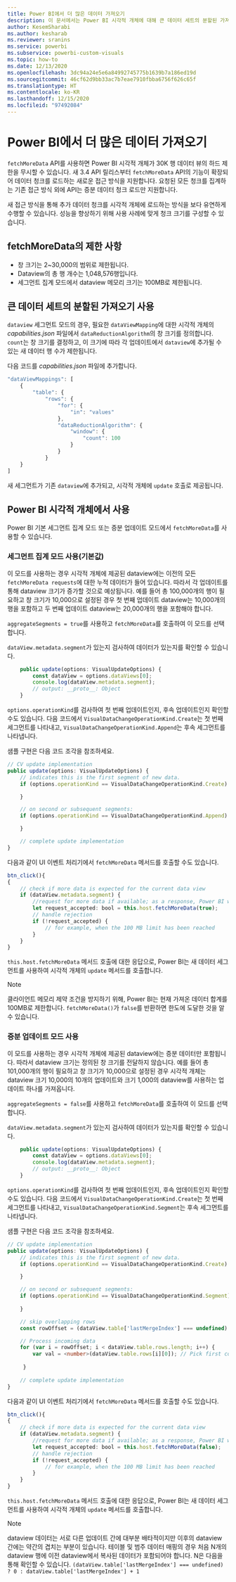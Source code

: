 ```yaml
---
title: Power BI에서 더 많은 데이터 가져오기
description: 이 문서에서는 Power BI 시각적 개체에 대해 큰 데이터 세트의 분할된 가져오기를 사용하도록 설정하는 방법을 설명합니다.
author: KesemSharabi
ms.author: kesharab
ms.reviewer: sranins
ms.service: powerbi
ms.subservice: powerbi-custom-visuals
ms.topic: how-to
ms.date: 12/13/2020
ms.openlocfilehash: 3dc94a24e5e6a84992745775b1639b7a186ed19d
ms.sourcegitcommit: 46cf62d9bb33ac7b7eae7910fbba6756f626c65f
ms.translationtype: HT
ms.contentlocale: ko-KR
ms.lasthandoff: 12/15/2020
ms.locfileid: "97492084"
---
```

# <a name="fetch-more-data-from-power-bi"></a>Power BI에서 더 많은 데이터 가져오기

`fetchMoreData` API를 사용하면 Power BI 시각적 개체가 30K 행 데이터 뷰의 하드 제한을 무시할 수 있습니다. 새 3.4 API 릴리스부터 `fetchMoreData` API의 기능이 확장되어 데이터 청크를 로드하는 새로운 접근 방식을 지원합니다. 요청된 모든 청크를 집계하는 기존 접근 방식 외에 API는 증분 데이터 청크 로드만 지원합니다.

새 접근 방식을 통해 추가 데이터 청크를 시각적 개체에 로드하는 방식을 보다 유연하게 수행할 수 있습니다. 성능을 향상하기 위해 사용 사례에 맞게 청크 크기를 구성할 수 있습니다.

## <a name="limitations-of-fetchmoredata"></a>fetchMoreData의 제한 사항

* 창 크기는 2~30,000의 범위로 제한됩니다.
* Dataview의 총 행 개수는 1,048,576행입니다.
* 세그먼트 집계 모드에서 dataview 메모리 크기는 100MB로 제한됩니다.

## <a name="enable-a-segmented-fetch-of-large-datasets"></a>큰 데이터 세트의 분할된 가져오기 사용

`dataview` 세그먼트 모드의 경우, 필요한 `dataViewMapping`에 대한 시각적 개체의 *capabilities.json* 파일에서 `dataReductionAlgorithm`의 창 크기를 정의합니다. `count`는 창 크기를 결정하고, 이 크기에 따라 각 업데이트에서 `dataview`에 추가될 수 있는 새 데이터 행 수가 제한됩니다.

다음 코드를 *capabilities.json* 파일에 추가합니다.

```typescript
"dataViewMappings": [
    {
        "table": {
            "rows": {
                "for": {
                    "in": "values"
                },
                "dataReductionAlgorithm": {
                    "window": {
                        "count": 100
                    }
                }
            }
    }
]
```

새 세그먼트가 기존 `dataview`에 추가되고, 시각적 개체에 `update` 호출로 제공됩니다.

## <a name="usage-in-the-power-bi-visual"></a>Power BI 시각적 개체에서 사용

Power BI 기본 세그먼트 집계 모드 또는 증분 업데이트 모드에서 `fetchMoreData`를 사용할 수 있습니다. 

### <a name="using-segments-aggregation-mode-default"></a>세그먼트 집계 모드 사용(기본값)

이 모드를 사용하는 경우 시각적 개체에 제공된 dataview에는 이전의 모든 `fetchMoreData requests`에 대한 누적 데이터가 들어 있습니다. 따라서 각 업데이트를 통해 dataview 크기가 증가할 것으로 예상됩니다. 예를 들어 총 100,000개의 행이 필요하고 창 크기가 10,000으로 설정된 경우 첫 번째 업데이트 dataview는 10,000개의 행을 포함하고 두 번째 업데이트 dataview는 20,000개의 행을 포함해야 합니다.

`aggregateSegments = true`를 사용하고 `fetchMoreData`를 호출하여 이 모드를 선택합니다.

`dataView.metadata.segment`가 있는지 검사하여 데이터가 있는지를 확인할 수 있습니다.

```typescript
    public update(options: VisualUpdateOptions) {
        const dataView = options.dataViews[0];
        console.log(dataView.metadata.segment);
        // output: __proto__: Object
    }
```

`options.operationKind`를 검사하여 첫 번째 업데이트인지, 후속 업데이트인지 확인할 수도 있습니다. 다음 코드에서 `VisualDataChangeOperationKind.Create`는 첫 번째 세그먼트를 나타내고, `VisualDataChangeOperationKind.Append`는 후속 세그먼트를 나타냅니다.

샘플 구현은 다음 코드 조각을 참조하세요.

```typescript
// CV update implementation
public update(options: VisualUpdateOptions) {
    // indicates this is the first segment of new data.
    if (options.operationKind == VisualDataChangeOperationKind.Create) {

    }

    // on second or subsequent segments:
    if (options.operationKind == VisualDataChangeOperationKind.Append) {

    }

    // complete update implementation
}
```

다음과 같이 UI 이벤트 처리기에서 `fetchMoreData` 메서드를 호출할 수도 있습니다.

```typescript
btn_click(){
{
    // check if more data is expected for the current data view
    if (dataView.metadata.segment) {
        //request for more data if available; as a response, Power BI will call update method
        let request_accepted: bool = this.host.fetchMoreData(true);
        // handle rejection
        if (!request_accepted) {
            // for example, when the 100 MB limit has been reached
        }
    }
}
```

`this.host.fetchMoreData` 메서드 호출에 대한 응답으로, Power BI는 새 데이터 세그먼트를 사용하여 시각적 개체의 `update` 메서드를 호출합니다.

> [!NOTE]
> 클라이언트 메모리 제약 조건을 방지하기 위해, Power BI는 현재 가져온 데이터 합계를 100MB로 제한합니다. `fetchMoreData()`가 `false`를 반환하면 한도에 도달한 것을 알 수 있습니다.

### <a name="using-incremental-updates-mode"></a>증분 업데이트 모드 사용

이 모드를 사용하는 경우 시각적 개체에 제공된 dataview에는 증분 데이터만 포함됩니다. 따라서 dataview 크기는 정의된 창 크기를 전달하지 않습니다. 예를 들어 총 101,000개의 행이 필요하고 창 크기가 10,000으로 설정된 경우 시각적 개체는 dataview 크기 10,000의 10개의 업데이트와 크기 1,000의 dataview를 사용하는 업데이트 하나를 가져옵니다.

`aggregateSegments = false`를 사용하고 `fetchMoreData`를 호출하여 이 모드를 선택합니다.

`dataView.metadata.segment`가 있는지 검사하여 데이터가 있는지를 확인할 수 있습니다.

```typescript
    public update(options: VisualUpdateOptions) {
        const dataView = options.dataViews[0];
        console.log(dataView.metadata.segment);
        // output: __proto__: Object
    }
```

`options.operationKind`를 검사하여 첫 번째 업데이트인지, 후속 업데이트인지 확인할 수도 있습니다. 다음 코드에서 `VisualDataChangeOperationKind.Create`는 첫 번째 세그먼트를 나타내고, `VisualDataChangeOperationKind.Segment`는 후속 세그먼트를 나타냅니다.

샘플 구현은 다음 코드 조각을 참조하세요.

```typescript
// CV update implementation
public update(options: VisualUpdateOptions) {
    // indicates this is the first segment of new data.
    if (options.operationKind == VisualDataChangeOperationKind.Create) {

    }

    // on second or subsequent segments:
    if (options.operationKind == VisualDataChangeOperationKind.Segment) {
        
    }

    // skip overlapping rows 
    const rowOffset = (dataView.table['lastMergeIndex'] === undefined) ? 0 : dataView.table['lastMergeIndex'] + 1;

    // Process incoming data
    for (var i = rowOffset; i < dataView.table.rows.length; i++) {
        var val = <number>(dataView.table.rows[i][0]); // Pick first column               
            
     }
     
    // complete update implementation
}
```

다음과 같이 UI 이벤트 처리기에서 `fetchMoreData` 메서드를 호출할 수도 있습니다.

```typescript
btn_click(){
{
    // check if more data is expected for the current data view
    if (dataView.metadata.segment) {
        //request for more data if available; as a response, Power BI will call update method
        let request_accepted: bool = this.host.fetchMoreData(false);
        // handle rejection
        if (!request_accepted) {
            // for example, when the 100 MB limit has been reached
        }
    }
}
```

`this.host.fetchMoreData` 메서드 호출에 대한 응답으로, Power BI는 새 데이터 세그먼트를 사용하여 시각적 개체의 `update` 메서드를 호출합니다.

> [!NOTE]
> dataview 데이터는 서로 다른 업데이트 간에 대부분 배타적이지만 이후의 dataview 간에는 약간의 겹치는 부분이 있습니다.
> 테이블 및 범주 데이터 매핑의 경우 처음 N개의 dataview 행에 이전 dataview에서 복사된 데이터가 포함되어야 합니다.
> N은 다음을 통해 확인할 수 있습니다. `(dataView.table['lastMergeIndex'] === undefined) ? 0 : dataView.table['lastMergeIndex'] + 1`